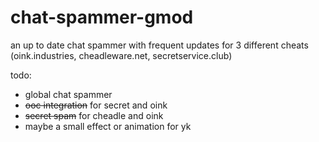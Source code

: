 # chat-spammer-gmod
an up to date chat spammer with frequent updates for 3 different cheats (oink.industries, cheadleware.net, secretservice.club)

todo:
- global chat spammer
- ~~ooc integration~~ for secret and oink
- ~~secret spam~~ for cheadle and oink
- maybe a small effect or animation for yk
